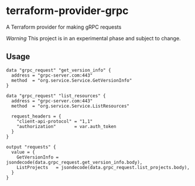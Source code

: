 # terraform-provider-grpc

A Terraform provider for making gRPC requests

*Warning* This project is in an experimental phase and subject to change. 

## Usage

```hcl
data "grpc_request" "get_version_info" {
  address = "grpc-server.com:443"
  method  = "org.service.Service.GetVersionInfo"
}

data "grpc_request" "list_resources" {
  address = "grpc-server.com:443"
  method  = "org.service.Service.ListResources"

  request_headers = {
    "client-api-protocol" = "1,1"
    "authorization"       = var.auth_token
  }
}

output "requests" {
  value = {
    GetVersionInfo = jsondecode(data.grpc_request.get_version_info.body),
    ListProjects   = jsondecode(data.grpc_request.list_projects.body),
  }
}
```
